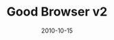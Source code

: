 ---
title: "Good Browser v2"
description: "Broadcast Your Cause"
date: "2010-10-15"
contact: "jcramer@mozilla.com"

product:
  -
    name: "Good Browser"
    icon: "./images/icon.svg"
    hero:
      -
        title: "Wear your cause on the web"
        text: "Choose from curated, mission-driven campaigns. Wear and share your cause and earn money for your cause! It’s a win-win."
        cta: "Get Started"
        image: "./images/hero.png"
    facets:
      -
        title: "Choose a cause"
        text: "We’ll curate timely campaigns from partners like Code.org, Internet Archives, Women Who Code, Wikipedia, and Electric Frontier Foundation. Choose one to support for the month. Stick around to stay in the know about exciting mission-driven work happening now."
        image: "./images/facet-white.png"
      -
        title: "Wear it, loud and proud"
        text: "Get an fun initiative badge to attach to your online profiles! Others can hover and click on it to learn about your initiative."
        image: "./images/facet-blue.png"
      -
        title: "Get honorary memberships"
        text: "Get an honorary membership when you’re a top contributor to a campaign! That could mean a special invite or subscription or swag."
        image: "./images/facet-blue.png"
      -
        title: "Nominate Partner Organizations"
        text: "Spearhead a mission-aligned organization that might benefit from Good Browser. Or apply to partner with Good Browser and join its network of companies, big and small, doing good on the Web."
        image: "./images/facet-blue.png"
---